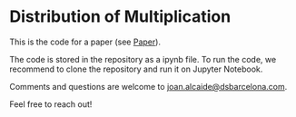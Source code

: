 # Distribution of Multiplication
This is the code for a paper (see [Paper](https://github.com/joanalnu/distribution_of_multiplication/blob/main/Computational_analysis_of_the_density_of_integer_multiplications_and_primer_numbers_in_the_range_of__I____1__10_6__.pdf)).

The code is stored in the repository as a ipynb file. To run the code, we recommend to clone the repository and run it on Jupyter Notebook.

Comments and questions are welcome to [joan.alcaide@dsbarcelona.com](mailto:joan.alcaide@dsbarcelona.com).

Feel free to reach out!
